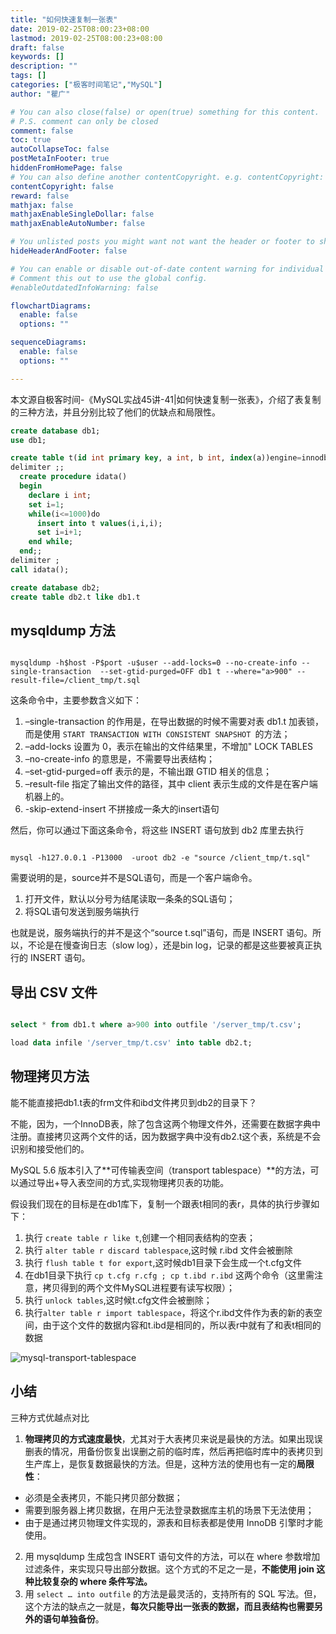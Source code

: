 ```yaml
---
title: "如何快速复制一张表"
date: 2019-02-25T08:00:23+08:00
lastmod: 2019-02-25T08:00:23+08:00
draft: false
keywords: []
description: ""
tags: []
categories: ["极客时间笔记","MySQL"]
author: "瞿广"

# You can also close(false) or open(true) something for this content.
# P.S. comment can only be closed
comment: false
toc: true
autoCollapseToc: false
postMetaInFooter: true
hiddenFromHomePage: false
# You can also define another contentCopyright. e.g. contentCopyright: "This is another copyright."
contentCopyright: false
reward: false
mathjax: false
mathjaxEnableSingleDollar: false
mathjaxEnableAutoNumber: false

# You unlisted posts you might want not want the header or footer to show
hideHeaderAndFooter: false

# You can enable or disable out-of-date content warning for individual post.
# Comment this out to use the global config.
#enableOutdatedInfoWarning: false

flowchartDiagrams:
  enable: false
  options: ""

sequenceDiagrams: 
  enable: false
  options: ""

---
```

本文源自极客时间-《MySQL实战45讲-41|如何快速复制一张表》，介绍了表复制的三种方法，并且分别比较了他们的优缺点和局限性。
<!--more-->


```sql
create database db1;
use db1;

create table t(id int primary key, a int, b int, index(a))engine=innodb;
delimiter ;;
  create procedure idata()
  begin
    declare i int;
    set i=1;
    while(i<=1000)do
      insert into t values(i,i,i);
      set i=i+1;
    end while;
  end;;
delimiter ;
call idata();

create database db2;
create table db2.t like db1.t

```

## mysqldump 方法

```shell

mysqldump -h$host -P$port -u$user --add-locks=0 --no-create-info --single-transaction  --set-gtid-purged=OFF db1 t --where="a>900" --result-file=/client_tmp/t.sql

```

这条命令中，主要参数含义如下：

1. –single-transaction 的作用是，在导出数据的时候不需要对表 db1.t 加表锁，而是使用 `START TRANSACTION WITH CONSISTENT SNAPSHOT `的方法；
2. –add-locks 设置为 0，表示在输出的文件结果里，不增加" LOCK TABLES 
3. –no-create-info 的意思是，不需要导出表结构；
4. –set-gtid-purged=off 表示的是，不输出跟 GTID 相关的信息；
5. –result-file 指定了输出文件的路径，其中 client 表示生成的文件是在客户端机器上的。
6. -skip-extend-insert 不拼接成一条大的insert语句

然后，你可以通过下面这条命令，将这些 INSERT 语句放到 db2 库里去执行

```shell

mysql -h127.0.0.1 -P13000  -uroot db2 -e "source /client_tmp/t.sql"

```

需要说明的是，source并不是SQL语句，而是一个客户端命令。

1. 打开文件，默认以分号为结尾读取一条条的SQL语句；
2. 将SQL语句发送到服务端执行

也就是说，服务端执行的并不是这个“source t.sql”语句，而是 INSERT 语句。所以，不论是在慢查询日志（slow log），还是bin log，记录的都是这些要被真正执行的 INSERT 语句。

## 导出 CSV 文件

```sql

select * from db1.t where a>900 into outfile '/server_tmp/t.csv';

```

```sql
load data infile '/server_tmp/t.csv' into table db2.t;
```

## 物理拷贝方法

能不能直接把db1.t表的frm文件和ibd文件拷贝到db2的目录下？

不能，因为，一个InnoDB表，除了包含这两个物理文件外，还需要在数据字典中注册。直接拷贝这两个文件的话，因为数据字典中没有db2.t这个表，系统是不会识别和接受他们的。

MySQL 5.6 版本引入了**可传输表空间（transport tablespace）**的方法，可以通过导出+导入表空间的方式,实现物理拷贝表的功能。

假设我们现在的目标是在db1库下，复制一个跟表t相同的表r，具体的执行步骤如下：

1. 执行 `create table r like t`,创建一个相同表结构的空表；
2. 执行 `alter table r discard tablespace`,这时候 r.ibd 文件会被删除
3. 执行 `flush table t for export`,这时候db1目录下会生成一个t.cfg文件
4. 在db1目录下执行 `cp t.cfg r.cfg ; cp t.ibd r.ibd` 这两个命令（这里需注意，拷贝得到的两个文件MySQL进程要有读写权限）；
5. 执行 `unlock tables`,这时候t.cfg文件会被删除；
6. 执行`alter table r import tablespace`，将这个r.ibd文件作为表的新的表空间，由于这个文件的数据内容和t.ibd是相同的，所以表r中就有了和表t相同的数据

![mysql-transport-tablespace](/img/mysql-transport-tablespace.jpg)
## 小结

三种方式优越点对比

1. **物理拷贝的方式速度最快**，尤其对于大表拷贝来说是最快的方法。如果出现误删表的情况，用备份恢复出误删之前的临时库，然后再把临时库中的表拷贝到生产库上，是恢复数据最快的方法。但是，这种方法的使用也有一定的**局限性**：
  - 必须是全表拷贝，不能只拷贝部分数据；
  - 需要到服务器上拷贝数据，在用户无法登录数据库主机的场景下无法使用；
  - 由于是通过拷贝物理文件实现的，源表和目标表都是使用 InnoDB 引擎时才能使用。

2. 用 mysqldump 生成包含 INSERT 语句文件的方法，可以在 where 参数增加过滤条件，来实现只导出部分数据。这个方式的不足之一是，**不能使用 join 这种比较复杂的 where 条件写法。**
3. 用 `select … into outfile` 的方法是最灵活的，支持所有的 SQL 写法。但，这个方法的缺点之一就是，**每次只能导出一张表的数据，而且表结构也需要另外的语句单独备份**。